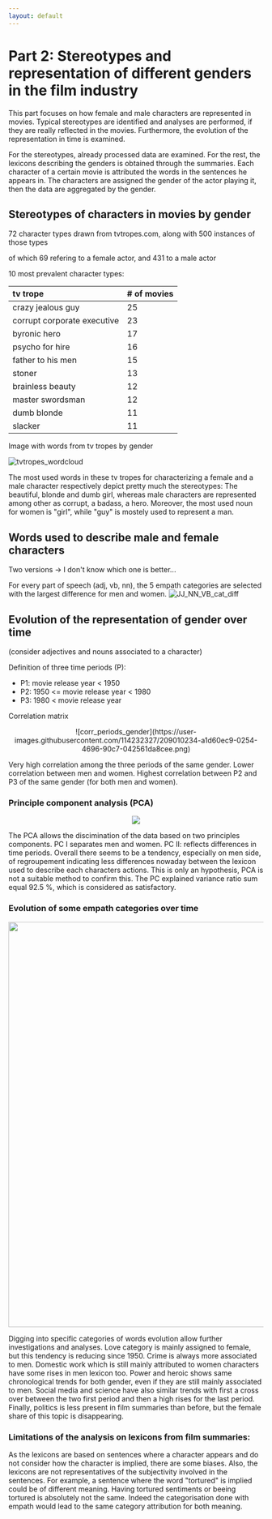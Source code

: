 ```yaml
---
layout: default
---
```


# Part 2: Stereotypes and representation of different genders in the film industry
This part focuses on how female and male characters are represented in movies. Typical stereotypes are identified and analyses are performed, if they are really reflected in the movies. Furthermore, the evolution of the representation in time is examined. 

For the stereotypes, already processed data are examined. For the rest, the lexicons describing the genders is obtained through the summaries. Each character of a certain movie is attributed the words in the sentences he appears in. The characters are assigned the gender of the 
actor playing it, then the data are aggregated by the gender.

## Stereotypes of characters in movies by gender
72 character types drawn from tvtropes.com, along with 500 instances of those types

of which 69 refering to a female actor, and 431 to a male actor

10 most prevalent character types:

| tv trope                        | # of movies|
|:--------------------------------|:-----------|
| crazy jealous guy               |     25     |
| corrupt corporate executive     |     23     |
| byronic hero                    |     17     |
| psycho for hire                 |     16     |
| father to his men               |     15     |
| stoner                          |     13     |
| brainless beauty                |     12     |
| master swordsman                |     12     |
| dumb blonde                     |     11     |
| slacker                         |     11     |


Image with words from tv tropes by gender

![tvtropes_wordcloud](https://user-images.githubusercontent.com/114232327/209007228-546626e2-7177-4a72-95ab-766a2d4c6644.png)



The most used words in these tv tropes for characterizing a female and a male character respectively depict pretty much the stereotypes: The beautiful, blonde and dumb girl, whereas male characters are represented among other as corrupt, a badass, a hero. Moreover, the most used noun for women is "girl", while "guy" is mostely used to represent a man.

## Words used to describe male and female characters
Two versions -> I don't know which one is better...

For every part of speech (adj, vb, nn), the 5 empath categories are selected with the largest difference for men and women.
![JJ_NN_VB_cat_diff](https://user-images.githubusercontent.com/114232327/209007446-ebce514e-011a-4ef8-a153-c28d0140f655.png)




## Evolution of the representation of gender over time
(consider adjectives and nouns associated to a character)

Definition of three time periods (P):
* P1:         movie release year < 1950
* P2: 1950 <= movie release year < 1980
* P3: 1980 <  movie release year

Correlation matrix
<p align="center">
  ![corr_periods_gender](https://user-images.githubusercontent.com/114232327/209010234-a1d60ec9-0254-4696-90c7-042561da8cee.png)
</p>


Very high correlation among the three periods of the same gender. Lower correlation between men and women. Highest correlation between P2 and P3 of the same gender (for both men and women).

### Principle component analysis (PCA)

<p align="center">
  <img src="https://user-images.githubusercontent.com/114232327/209008105-668da0ea-2d02-4bc4-8c59-7654eb421d0d.png")
</p>
  
The PCA allows the discimination of the data based on two principles components. PC I separates men and women. PC II: reflects differences in time periods. Overall there seems to be a tendency, especially on men side, of regroupement indicating less differences nowaday between the lexicon used to describe each characters actions. This is only an hypothesis, PCA is not a suitable method to confirm this. The PC explained variance ratio sum equal 92.5 %, which is considered as satisfactory.



### Evolution of some empath categories over time

<p align="center">
  <img width="800" height="800" src="https://user-images.githubusercontent.com/114232327/209007832-dd730bdf-9bee-420a-a5f5-2a2d672ca183.png")
</p>
  
Digging into specific categories of words evolution allow further investigations and analyses. Love category is mainly assigned to female, but this tendency is reducing since 1950. Crime is always more associated
to men. Domestic work which is still mainly attributed to women characters have some rises in men lexicon too. Power and heroic shows same chronological trends for both gender, even if they are still mainly 
associated to men. Social media and science have also similar trends with first a cross over between the two first period and then a high rises for the last period. Finally, politics is less present in film summaries
than before, but the female share of this topic is disappearing. 

### Limitations of the analysis on lexicons from film summaries:

As the lexicons are based on sentences where a character appears and do not consider how the character is implied, there are some biases. Also, the lexicons are not representatives of the subjectivity involved
in the sentences. For example, a sentence where the word "tortured" is implied could be of different meaning. Having tortured sentiments or beeing tortured is absolutely not the same. Indeed the categorisation 
done with empath would lead to the same category attribution for both meaning.


